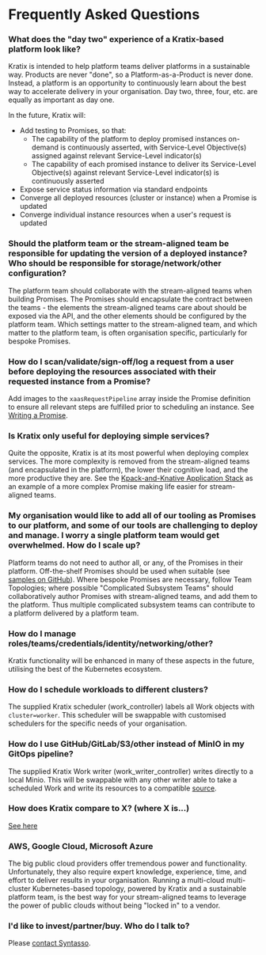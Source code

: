 # Frequently Asked Questions

### What does the "day two" experience of a Kratix-based platform look like?

Kratix is intended to help platform teams deliver platforms in a sustainable way. Products are never "done", so a Platform-as-a-Product is never done. Instead, a platform is an opportunity to continuously learn about the best way to accelerate delivery in your organisation. Day two, three, four, etc. are equally as important as day one.

In the future, Kratix will:
- Add testing to Promises, so that:
    - The capability of the platform to deploy promised instances on-demand is continuously asserted, with Service-Level Objective(s) assigned against relevant Service-Level indicator(s)
    - The capability of each promised instance to deliver its Service-Level Objective(s) against relevant Service-Level indicator(s) is continuously asserted
- Expose service status information via standard endpoints
- Converge all deployed resources (cluster or instance) when a Promise is updated
- Converge individual instance resources when a user's request is updated

### Should the platform team or the stream-aligned team be responsible for updating the version of a deployed instance? Who should be responsible for storage/network/other configuration?

The platform team should collaborate with the stream-aligned teams when building Promises. The Promises should encapsulate the contract between the teams - the elements the stream-aligned teams care about should be exposed via the API, and the other elements should be configured by the platform team. Which settings matter to the stream-aligned team, and which matter to the platform team, is often organisation specific, particularly for bespoke Promises.

### How do I scan/validate/sign-off/log a request from a user before deploying the resources associated with their requested instance from a Promise?

Add images to the `xaasRequestPipeline` array inside the Promise definition to ensure all relevant steps are fulfilled prior to scheduling an instance. See [Writing a Promise](./guides/writing-a-promise).

### Is Kratix only useful for deploying simple services?

Quite the opposite, Kratix is at its most powerful when deploying complex services. The more complexity is removed from the stream-aligned teams (and encapsulated in the platform), the lower their cognitive load, and the more productive they are. See the [Kpack-and-Knative Application Stack](https://github.com/Syntasso/kratix/tree/main/samples/appstack) as an example of a more complex Promise making life easier for stream-aligned teams.

### My organisation would like to add all of our tooling as Promises to our platform, and some of our tools are challenging to deploy and manage. I worry a single platform team would get overwhelmed. How do I scale up?

Platform teams do not need to author all, or any, of the Promises in their platform. Off-the-shelf Promises should be used when suitable (see [samples on GitHub](https://github.com/kratix/samples)). Where bespoke Promises are necessary, follow Team Topologies; where possible "Complicated Subsystem Teams" should collaboratively author Promises with stream-aligned teams, and add them to the platform. Thus multiple complicated subsystem teams can contribute to a platform delivered by a platform team.

### How do I manage roles/teams/credentials/identity/networking/other?

Kratix functionality will be enhanced in many of these aspects in the future, utilising the best of the Kubernetes ecosystem.

### How do I schedule workloads to different clusters?

The supplied Kratix scheduler (work_controller) labels all Work objects with `cluster=worker`. This scheduler will be swappable with customised schedulers for the specific needs of your organisation.

### How do I use GitHub/GitLab/S3/other instead of MinIO in my GitOps pipeline?

The supplied Kratix Work writer (work_writer_controller) writes directly to a local Minio. This will be swappable with any other writer able to take a scheduled Work and write its resources to a compatible [source](https://fluxcd.io/docs/components/source/).

### How does Kratix compare to X? (where X is...)

[See here](./value-of-kratix#comparison-with-other-tools)

### AWS, Google Cloud, Microsoft Azure

The big public cloud providers offer tremendous power and functionality. Unfortunately, they also require expert knowledge, experience, time, and effort to deliver results in your organisation. Running a multi-cloud multi-cluster Kubernetes-based topology, powered by Kratix and a sustainable platform team, is the best way for your stream-aligned teams to leverage the power of public clouds without being "locked in" to a vendor.

### I'd like to invest/partner/buy. Who do I talk to?

Please [contact Syntasso](mailto:hello@syntasso.io?subject=Kratix%20Enquiry).
